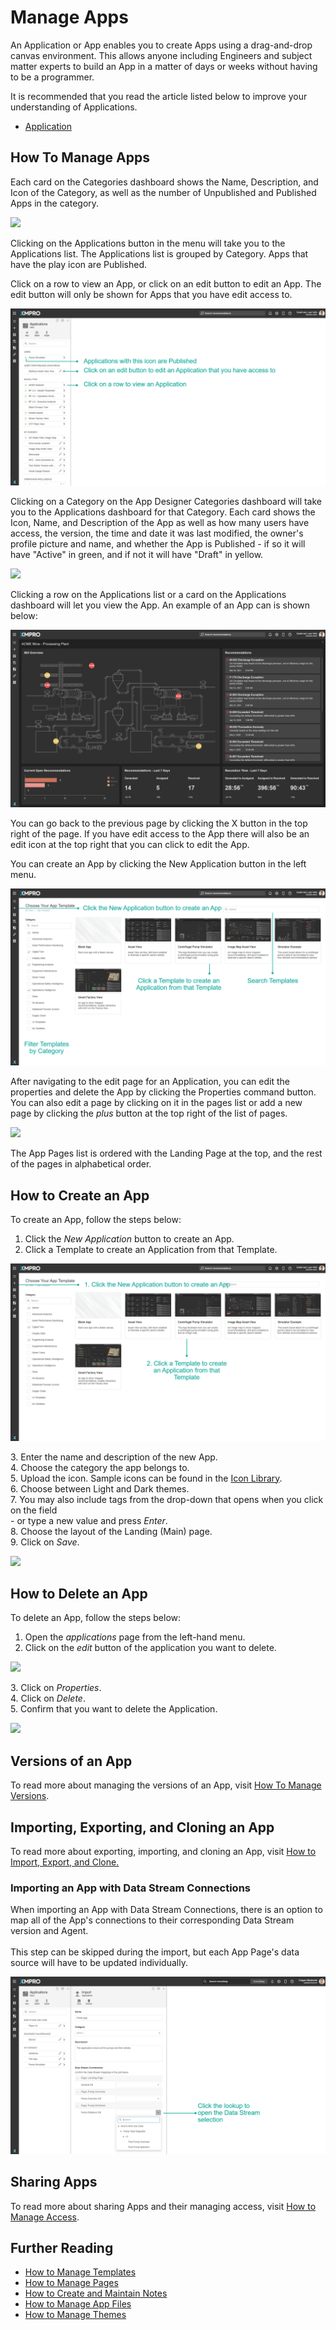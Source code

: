 # Manage Apps

An Application or App enables you to create Apps using a drag-and-drop canvas environment. This allows anyone including Engineers and subject matter experts to build an App in a matter of days or weeks without having to be a programmer.

<!-- unsupported tag removed -->
It is recommended that you read the article listed below to improve your understanding of Applications.

* [Application](../../concepts/application/)
<!-- unsupported tag removed -->

## How To Manage Apps

Each card on the Categories dashboard shows the Name, Description, and Icon of the Category, as well as the number of Unpublished and Published Apps in the category.

![](../../.gitbook/assets/ManageApp\_1.PNG)

Clicking on the Applications button in the menu will take you to the Applications list. The Applications list is grouped by Category. Apps that have the play icon are Published.&#x20;

Click on a row to view an App, or click on an edit button to edit an App. The edit button will only be shown for Apps that you have edit access to.

![](<../../.gitbook/assets/image (305).png>)

Clicking on a Category on the App Designer Categories dashboard will take you to the Applications dashboard for that Category. Each card shows the Icon, Name, and Description of the App as well as how many users have access, the version, the time and date it was last modified, the owner's profile picture and name, and whether the App is Published - if so it will have "Active" in green, and if not it will have "Draft" in yellow.

![](../../.gitbook/assets/ManageApp\_3.png)

Clicking a row on the Applications list or a card on the Applications dashboard will let you view the App. An example of an App can is shown below:

![](<../../.gitbook/assets/image (1327).png>)

You can go back to the previous page by clicking the X button in the top right of the page. If you have edit access to the App there will also be an edit icon at the top right that you can click to edit the App.

You can create an App by clicking the New Application button in the left menu.

![](<../../.gitbook/assets/image (1019).png>)

After navigating to the edit page for an Application, you can edit the properties and delete the App by clicking the Properties command button. You can also edit a page by clicking on it in the pages list or add a new page by clicking the _plus_ button at the top right of the list of pages.

![](../../.gitbook/assets/ManageApp\_6.PNG)

The App Pages list is ordered with the Landing Page at the top, and the rest of the pages in alphabetical order.&#x20;

## How to Create an App

To create an App, follow the steps below:

1. Click the _New Application_ button to create an App.
2. Click a Template to create an Application from that Template.

![](<../../.gitbook/assets/image (430).png>)

&#x20;   3\. Enter the name and description of the new App.\
&#x20;   4\. Choose the category the app belongs to.\
&#x20;   5\. Upload the icon. Sample icons can be found in the [Icon Library](../../resources/icon-library.md).\
&#x20;   6\. Choose between Light and Dark themes.\
&#x20;   7\. You may also include tags from the drop-down that opens when you click on the field\
&#x20;       \- or type a new value and press _Enter_.\
&#x20;   8\. Choose the layout of the Landing (Main) page.\
&#x20;   9\. Click on _Save_.

![](../../.gitbook/assets/ManageApp\_8.PNG)

## How to Delete an App

To delete an App, follow the steps below:

1. Open the _applications_ page from the left-hand menu.
2. Click on the _edit_ button of the application you want to delete.

![](../../.gitbook/assets/app\_3.png)

&#x20;   3\. Click on _Properties_.\
&#x20;   4\. Click on _Delete_.\
&#x20;   5\. Confirm that you want to delete the Application.

![](../../.gitbook/assets/ManageApp\_10.PNG)

## Versions of an App

To read more about managing the versions of an App, visit [How To Manage Versions](../manage-versions.md).

## Importing, Exporting, and Cloning an App

To read more about exporting, importing, and cloning an App, visit [How to Import, Export, and Clone.](../import-export-and-clone.md)

### Importing an App with Data Stream Connections

When importing an App with Data Stream Connections, there is an option to map all of the App's connections to their corresponding Data Stream version and Agent. \
\
This step can be skipped during the import, but each App Page's data source will have to be updated individually.

![](<../../.gitbook/assets/image (1239).png>)

## Sharing Apps

To read more about sharing Apps and their managing access, visit [How to Manage Access](../../concepts/manage-access.md).

## Further Reading

* [How to Manage Templates](manage-templates.md)
* [How to Manage Pages](manage-pages.md)
* [How to Create and Maintain Notes](create-and-maintain-notes.md)
* [How to Manage App Files](manage-app-files.md)
* [How to Manage Themes](manage-themes.md)
